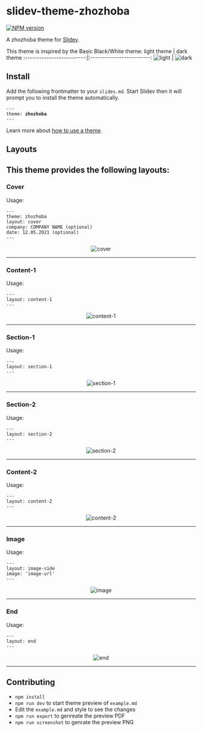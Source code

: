 # slidev-theme-zhozhoba

[![NPM version](https://img.shields.io/npm/v/slidev-theme-zhozhoba?color=3AB9D4&label=)](https://www.npmjs.com/package/slidev-theme-zhozhoba)

A zhozhoba theme for [Slidev](https://github.com/slidevjs/slidev).

This theme is inspired by the Basic Black/White theme:
light theme            |  dark theme
:-------------------------:|:-------------------------:
![light](.github/light.png)  |  ![dark](.github/dark.png)


<!--
run `npm run dev` to check out the slides for more details of how to start writing a theme
-->

<!--
put some screenshots here to demonstrate your theme,
-->

<!-- 
Live demo: [...]
-->

## Install

Add the following frontmatter to your `slides.md`. Start Slidev then it will prompt you to install the theme automatically.

<pre><code>---
theme: <b>zhozhoba</b>
---</code></pre>

Learn more about [how to use a theme](https://sli.dev/themes/use).

## Layouts

This theme provides the following layouts:
---
### Cover
Usage: 
```
---
theme: zhozhoba
layout: cover
company: COMPANY NAME (optional)
date: 12.05.2021 (optional)
---
```
<div align="center">
  <img src="./slides-export/01.png" alt="cover">
</div>

---

### Content-1
Usage: 
```
---
layout: content-1
---
```
<div align="center">
  <img src="./slides-export/02.png" alt="content-1">
</div>

---

### Section-1
Usage: 
```
---
layout: section-1
---
```
<div align="center">
  <img src="./slides-export/03.png" alt="section-1">
</div>

---

### Section-2
Usage: 
```
---
layout: section-2
---
```
<div align="center">
  <img src="./slides-export/04.png" alt="section-2">
</div>

---

### Content-2
Usage: 
```
---
layout: content-2
---
```
<div align="center">
  <img src="./slides-export/05.png" alt="content-2">
</div>

---

### Image
Usage: 
```
---
layout: image-side
image: 'image-url'
---
```
<div align="center">
  <img src="./slides-export/06.png" alt="image">
</div>

---

### End
Usage: 
```
---
layout: end
---
```
<div align="center">
  <img src="./slides-export/07.png" alt="end">
</div>

---


## Contributing

- `npm install`
- `npm run dev` to start theme preview of `example.md`
- Edit the `example.md` and style to see the changes
- `npm run export` to genreate the preview PDF
- `npm run screenshot` to genrate the preview PNG
